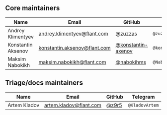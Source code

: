 ## Core maintainers

| Name                  | Email                        | GitHub                                                     | Telegram
|-----------------------|------------------------------|------------------------------------------------------------|--------------------------------------
| Andrey Klimentyev     | andrey.klimentyev@flant.com  | [@zuzzas](https://github.com/zuzzas)                       | `@zuzzas`
| Konstantin Aksenov    | konstantin.aksenov@flant.com | [@konstantin-axenov](https://github.com/konstantin-axenov) | `@konstantin_aksenov`
| Maksim Nabokikh       | maksim.nabokikh@flant.com    | [@nabokihms](https://github.com/nabokihms)                 | `@NabokihM`

## Triage/docs maintainers

| Name                  | Email                        | GitHub                                                     | Telegram
|-----------------------|------------------------------|------------------------------------------------------------|--------------------------------------
| Artem Kladov          | artem.kladov@flant.com       | [@z9r5](https://github.com/z9r5)                           | `@KladovArtem`
